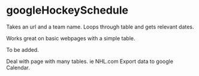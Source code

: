 googleHockeySchedule
====================

Takes an url and a team name. Loops through table and gets relevant dates.

Works great on basic webpages with a simple table.

To be added.

Deal with page with many tables. ie NHL.com
Export data to google Calendar.

